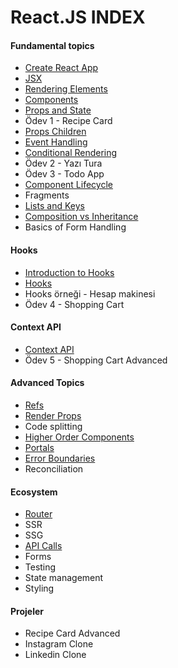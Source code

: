 # React.JS INDEX

#### Fundamental topics ####
- [Create React App](create-react-app/)
- [JSX](jsx/)
- [Rendering Elements](rendering-elements/)
- [Components](components/) 
- [Props and State](props-and-state/)
- Ödev 1 - Recipe Card
- [Props Children](props-children/)
- [Event Handling](event-handling/)
- [Conditional Rendering](conditional-rendering/)
- Ödev 2 - Yazı Tura
- Ödev 3 - Todo App
- [Component Lifecycle](component-lifecycle/)
- Fragments
- [Lists and Keys](list-and-keys/)
- [Composition vs Inheritance](composition-vs-inheritance/)
- Basics of Form Handling

#### Hooks ####
- [Introduction to Hooks](basic-hooks/)
- [Hooks](hooks/)
- Hooks örneği - Hesap makinesi
- Ödev 4 - Shopping Cart

#### Context API ####
- [Context API](context-api/)
- Ödev 5 - Shopping Cart Advanced

#### Advanced Topics ####
-  [Refs](refs/)
-  [Render Props](render-props/)
-  Code splitting
-  [Higher Order Components](higher-order-components/)
-  [Portals](react-portals/)
-  [Error Boundaries](error-boundaries/)
-  Reconciliation

#### Ecosystem ####
-  [Router](router/)
-  SSR
-  SSG
-  [API Calls](api-calls/)
-  Forms
-  Testing
-  State management
-  Styling

#### Projeler ####
- Recipe Card Advanced
- Instagram Clone
- Linkedin Clone
